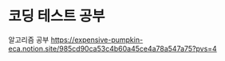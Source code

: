 # 코딩 테스트 공부
알고리즘 공부
https://expensive-pumpkin-eca.notion.site/985cd90ca53c4b60a45ce4a78a547a75?pvs=4
